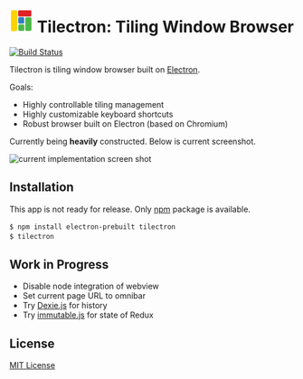 <img alt="logo" height="42px" src="https://raw.githubusercontent.com/rhysd/Tilectron/master/resources/tilectron.png"/> Tilectron: Tiling Window Browser
================================
[![Build Status](https://travis-ci.org/rhysd/Tilectron.svg)](https://travis-ci.org/rhysd/Tilectron)

Tilectron is tiling window browser built on [Electron](https://github.com/atom/electron).

Goals:
- Highly controllable tiling management
- Highly customizable keyboard shortcuts
- Robust browser built on Electron (based on Chromium)

Currently being **heavily** constructed.  Below is current screenshot.

![current implementation screen shot](https://raw.githubusercontent.com/rhysd/ss/master/Tilectron/current-progress.gif)

## Installation

This app is not ready for release.  Only [npm](https://www.npmjs.com/) package is available.

```bash
$ npm install electron-prebuilt tilectron
$ tilectron
```

## Work in Progress

- Disable node integration of webview
- Set current page URL to omnibar
- Try [Dexie.js](http://www.dexie.org/) for history
- Try [immutable.js](https://facebook.github.io/immutable-js/) for state of Redux

## License

[MIT License](LICENSE.txt)
